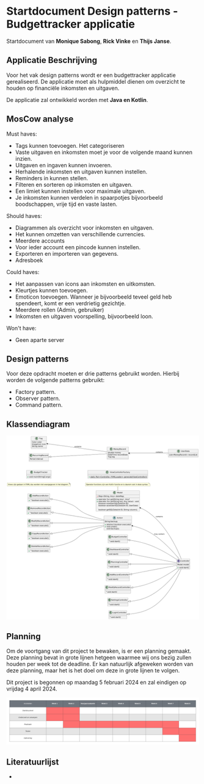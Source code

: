 # Startdocument Design patterns - Budgettracker applicatie

Startdocument van **Monique Sabong**, **Rick Vinke** en **Thijs Janse**.

## Applicatie Beschrijving

Voor het vak design patterns wordt er een budgettracker applicatie gerealiseerd. De applicatie moet als hulpmiddel dienen
om overzicht te houden op financiële inkomsten en uitgaven. 

De applicatie zal ontwikkeld worden met **Java en Kotlin**.


## MosCow analyse

Must haves:

- Tags kunnen toevoegen. Het categoriseren
- Vaste uitgaven en inkomsten moet je voor de volgende maand kunnen inzien.
- Uitgaven en ingaven kunnen invoeren.
- Herhalende inkomsten en uitgaven kunnen instellen.
- Reminders in kunnen stellen.
- Filteren en sorteren op inkomsten en uitgaven. 
- Een limiet kunnen instellen voor maximale uitgaven.
- Je inkomsten kunnen verdelen in spaarpotjes bijvoorbeeld boodschappen, vrije tijd en vaste lasten. 

Should haves:

- Diagrammen als overzicht voor inkomsten en uitgaven.
- Het kunnen omzetten van verschillende currencies.
- Meerdere accounts
- Voor ieder account een pincode kunnen instellen.
- Exporteren en importeren van gegevens. 
- Adresboek

Could haves:
- Het aanpassen van icons aan inkomsten en uitkomsten. 
- Kleurtjes kunnen toevoegen.
- Emoticon toevoegen. Wanneer je bijvoorbeeld teveel geld heb spendeert, komt er een verdrietig gezichtje.
- Meerdere rollen (Admin, gebruiker)
- Inkomsten en uitgaven voorspelling, bijvoorbeeld loon.

Won't have:

- Geen aparte server

## Design patterns
Voor deze opdracht moeten er drie patterns gebruikt worden. Hierbij worden de volgende patterns gebruikt:

- Factory pattern. 
- Observer pattern. 
- Command pattern. 

## Klassendiagram

![Class Diagram](img/class-diagram.png "First Version of the class diagram")


## Planning

Om de voortgang van dit project te bewaken, is er een planning gemaakt. Deze planning bevat in grote lijnen hetgeen waarmee wij ons bezig zullen houden per week tot de deadline. Er kan natuurlijk afgeweken worden van deze planning, maar het is het doel om deze in grote lijnen te volgen.

Dit project is begonnen op maandag 5 februari 2024 en zal eindigen op vrijdag 4 april 2024.

![Planning](img/planning.png "Project planning")

## Literatuurlijst

- 
